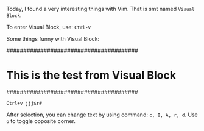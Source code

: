 Today, I found a very interesting things with Vim. That is smt named `Visual Block`.

To enter Visual Block, use: `Ctrl-V`

Some things funny with Visual Block:


#######################################
# This is the test from Visual Block  #
#######################################


`Ctrl+v jjj$r#`

After selection, you can change text by using command:
`c, I, A, r, d`. Use `o` to toggle opposite corner.


